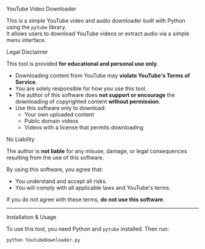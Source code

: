 YouTube Video Downloader

This is a simple YouTube video and audio downloader built with Python using the `pytube` library.  
It allows users to download YouTube videos or extract audio via a simple menu interface.

Legal Disclaimer

This tool is provided **for educational and personal use only**.

- Downloading content from YouTube may **violate YouTube's Terms of Service**.
- You are solely responsible for how you use this tool.
- The author of this software does **not support or encourage** the downloading of copyrighted content **without permission**.
- Use this software only to download:
  - Your own uploaded content
  - Public domain videos
  - Videos with a license that permits downloading

No Liability

The author is **not liable** for any misuse, damage, or legal consequences resulting from the use of this software.

By using this software, you agree that:
- You understand and accept all risks.
- You will comply with all applicable laws and YouTube's terms.

If you do not agree with these terms, **do not use this software**.

---

Installation & Usage

To use this tool, you need Python and `pytube` installed. Then run:

```bash
python YoutubeDownloader.py
